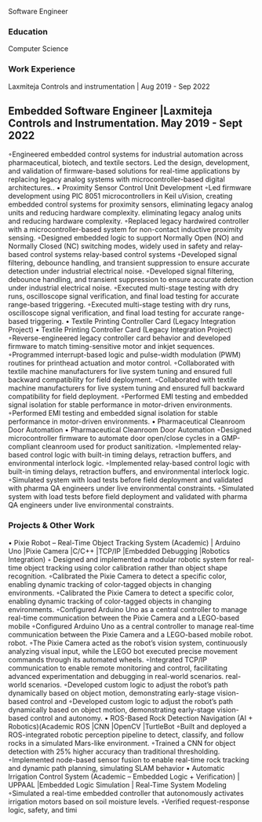 Software Engineer
### Education
Computer Science

### Work Experience
Laxmiteja Controls and instrumentation | Aug 2019 - Sep 2022


## Embedded Software Engineer |Laxmiteja Controls and Instrumentation. May 2019 - Sept 2022
◦Engineered embedded control systems for industrial automation across pharmaceutical, biotech, and textile sectors. Led the design,
development, and validation of firmware-based solutions for real-time applications by replacing legacy analog systems with
microcontroller-based digital architectures..
• Proximity Sensor Control Unit Development
◦Led firmware development using PIC 8051 microcontrollers in Keil uVision, creating embedded control systems for proximity sensors,
eliminating legacy analog units and reducing hardware complexity.
eliminating legacy analog units and reducing hardware complexity.
◦Replaced legacy hardwired controller with a microcontroller-based system for non-contact inductive proximity sensing.
◦Designed embedded logic to support Normally Open (NO) and Normally Closed (NC) switching modes, widely used in safety and
relay-based control systems
relay-based control systems
◦Developed signal filtering, debounce handling, and transient suppression to ensure accurate detection under industrial electrical noise.
◦Developed signal filtering, debounce handling, and transient suppression to ensure accurate detection under industrial electrical noise.
◦Executed multi-stage testing with dry runs, oscilloscope signal verification, and final load testing for accurate range-based triggering.
◦Executed multi-stage testing with dry runs, oscilloscope signal verification, and final load testing for accurate range-based triggering.
• Textile Printing Controller Card (Legacy Integration Project)
• Textile Printing Controller Card (Legacy Integration Project)
◦Reverse-engineered legacy controller card behavior and developed firmware to match timing-sensitive motor and inkjet sequences.
◦Programmed interrupt-based logic and pulse-width modulation (PWM) routines for printhead actuation and motor control.
◦Collaborated with textile machine manufacturers for live system tuning and ensured full backward compatibility for field deployment.
◦Collaborated with textile machine manufacturers for live system tuning and ensured full backward compatibility for field deployment.
◦Performed EMI testing and embedded signal isolation for stable performance in motor-driven environments.
◦Performed EMI testing and embedded signal isolation for stable performance in motor-driven environments.
• Pharmaceutical Cleanroom Door Automation
• Pharmaceutical Cleanroom Door Automation
◦Designed microcontroller firmware to automate door open/close cycles in a GMP-compliant cleanroom used for product sanitization.
◦Implemented relay-based control logic with built-in timing delays, retraction buffers, and environmental interlock logic.
◦Implemented relay-based control logic with built-in timing delays, retraction buffers, and environmental interlock logic.
◦Simulated system with load tests before field deployment and validated with pharma QA engineers under live environmental constraints.
◦Simulated system with load tests before field deployment and validated with pharma QA engineers under live environmental constraints.

### Projects & Other Work

• Pixie Robot – Real-Time Object Tracking System (Academic) | Arduino Uno |Pixie Camera |C/C++ |TCP/IP |Embedded
Debugging |Robotics Integration)
◦ Designed and implemented a modular robotic system for real-time object tracking using color calibration rather than object shape
recognition.
◦Calibrated the Pixie Camera to detect a specific color, enabling dynamic tracking of color-tagged objects in changing environments.
◦Calibrated the Pixie Camera to detect a specific color, enabling dynamic tracking of color-tagged objects in changing environments.
◦Configured Arduino Uno as a central controller to manage real-time communication between the Pixie Camera and a LEGO-based mobile
◦Configured Arduino Uno as a central controller to manage real-time communication between the Pixie Camera and a LEGO-based mobile
robot.
robot.
◦The Pixie Camera acted as the robot’s vision system, continuously analyzing visual input, while the LEGO bot executed precise movement
commands through its automated wheels.
◦Integrated TCP/IP communication to enable remote monitoring and control, facilitating advanced experimentation and debugging in
real-world scenarios.
real-world scenarios.
◦Developed custom logic to adjust the robot’s path dynamically based on object motion, demonstrating early-stage vision-based control and
◦Developed custom logic to adjust the robot’s path dynamically based on object motion, demonstrating early-stage vision-based control and
autonomy.
• ROS-Based Rock Detection Navigation (AI + Robotics)(Academic ROS |CNN |OpenCV |TurtleBot
◦Built and deployed a ROS-integrated robotic perception pipeline to detect, classify, and follow rocks in a simulated Mars-like environment.
◦Trained a CNN for object detection with 25% higher accuracy than traditional thresholding.
◦Implemented node-based sensor fusion to enable real-time rock tracking and dynamic path planning, simulating SLAM behavior
• Automatic Irrigation Control System (Academic – Embedded Logic + Verification) | UPPAAL |Embedded Logic Simulation |
Real-Time System Modeling
◦Simulated a real-time embedded controller that autonomously activates irrigation motors based on soil moisture levels.
◦Verified request-response logic, safety, and timi

